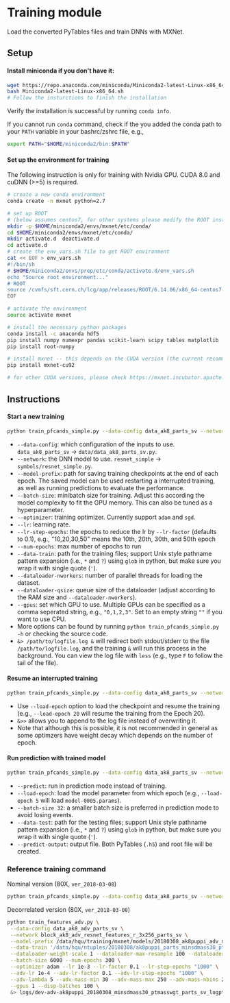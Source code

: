 Training module
======
Load the converted PyTables files and train DNNs with MXNet.

## Setup

#### Install miniconda if you don't have it:

```bash
wget https://repo.anaconda.com/miniconda/Miniconda2-latest-Linux-x86_64.sh
bash Miniconda2-latest-Linux-x86_64.sh
# Follow the insturctions to finish the installation
```

Verify the installation is successful by running `conda info`.

If you cannot run `conda` command, check if the you added the conda path to your `PATH` variable in your bashrc/zshrc file, e.g., 

```bash
export PATH="$HOME/miniconda2/bin:$PATH"
```

#### Set up the environment for training

The following instruction is only for training with Nvidia GPU. CUDA 8.0 and cuDNN (>=5) is required.

```bash
# create a new conda environment
conda create -n mxnet python=2.7

# set up ROOT
# (below assumes centos7, for other systems please modify the ROOT installation path accordingly)
mkdir -p $HOME/miniconda2/envs/mxnet/etc/conda/
cd $HOME/miniconda2/envs/mxnet/etc/conda/
mkdir activate.d  deactivate.d
cd activate.d
# create the env_vars.sh file to get ROOT environment
cat << EOF > env_vars.sh
#!/bin/sh
# $HOME/miniconda2/envs/prep/etc/conda/activate.d/env_vars.sh
echo "Source root environment..."
# ROOT
source /cvmfs/sft.cern.ch/lcg/app/releases/ROOT/6.14.06/x86_64-centos7-gcc48-opt/bin/thisroot.sh
EOF

# activate the environment
source activate mxnet

# install the necessary python packages
conda install -c anaconda hdf5
pip install numpy numexpr pandas scikit-learn scipy tables matplotlib
pip install root-numpy

# install mxnet -- this depends on the CUDA version (the current recommendation is CUDA 9.2)
pip install mxnet-cu92

# for other CUDA versions, please check https://mxnet.incubator.apache.org/install/
```
 
## Instructions

#### Start a new training

```bash
python train_pfcands_simple.py --data-config data_ak8_parts_sv --network resnet_simple --model-prefix /path/to/model/checkpoints/model-name-without-suffix --batch-size 512 --optimizer adam --lr 0.001 --lr-step-epochs "10,20,30,50" --num-epochs 80 --data-train '/path/to/data/train_file_*.h5' --dataloader-nworkers 2 --dataloader-qsize 32 --gpus 0 &> /path/to/logfile.log &
```

 - `--data-config`: which configuration of the inputs to use. `data_ak8_parts_sv` -> `data/data_ak8_parts_sv.py`.
 - `--network`: the DNN model to use. `resnet_simple` -> `symbols/resnet_simple.py`.
 - `--model-prefix`: path for saving training checkpoints at the end of each epoch. The saved model can be used restarting a interrupted training, as well as running predictions to evaluate the performance.
 - `--batch-size`: minibatch size for training. Adjust this according the model complexity to fit the GPU memory. This can also be tuned as a hyperparameter.
 - `--optimizer`: training optimizer. Currently support `adam` and `sgd`.
 - `--lr`: learning rate.
 - `--lr-step-epochs`: the epochs to reduce the lr by `--lr-factor` (defaults to 0.1), e.g., "10,20,30,50" means the 10th, 20th, 30th, and 50th epoch
 - `--num-epochs`: max number of epochs to run
 - `--data-train`: path for the training files; support Unix style pathname pattern expansion (i.e., `*` and `?`) using `glob` in python, but make sure you wrap it with single quote (`'`).
 - `--dataloader-nworkers`: number of parallel threads for loading the dataset.
 - `--dataloader-qsize`: queue size of the dataloader (adjust according to the RAM size and `--dataloader-nworkers`).
 - `--gpus`: set which GPU to use. Multiple GPUs can be specified as a comma seperated string, e.g., `"0,1,2,3"`. Set to an empty string `""` if you want to use CPU.
 - More options can be found by running `python train_pfcands_simple.py -h` or checking the source code.
 - `&> /path/to/logfile.log &` will redirect both stdout/stderr to the file `/path/to/logfile.log`, and the training `&` will run this process in the background. You can view the log file with `less` (e.g., type `F` to follow the tail of the file).
 
#### Resume an interrupted training

```bash
python train_pfcands_simple.py --data-config data_ak8_parts_sv --network resnet_simple --model-prefix /path/to/model/checkpoints/model-name-without-suffix --batch-size 512 --optimizer adam --lr 0.001 --lr-step-epochs "10,20,30,50" --num-epochs 80 --data-train '/path/to/data/train_file_*.h5' --dataloader-nworkers 2 --dataloader-qsize 32 --gpus 0 --load-epoch 20 &>> /path/to/logfile.log &
```

 - Use `--load-epoch` option to load the checkpoint and resume the training (e.g., `--load-epoch 20` will resume the training from the Epoch 20).
 - `&>>` allows you to append to the log file instead of overwriting it.
 - Note that although this is possible, it is not recommended in general as some optimzers have weight decay which depends on the number of epoch.
 
#### Run prediction with trained model

```bash
python train_pfcands_simple.py --data-config data_ak8_parts_sv --network resnet_simple --model-prefix /path/to/model/checkpoints/model-name-without-suffix --load-epoch 60 --batch-size 32 --data-train '/path/to/data/train_file_*.h5' --dataloader-nworkers 2 --dataloader-qsize 32 --gpus 0 --predict --data-test '/path/to/test-data/JMAR/Top/train_file_*.h5' --predict-output /path/to/output/mx-pred_Top.h5
```
 - `--predict`: run in prediction mode instead of training.
 - `--load-epoch`: load the model parameter from which epoch (e.g., `--load-epoch 5` will load `model-0005.params`).
 - `--batch-size 32`: a smaller batch size is preferred in prediction mode to avoid losing events.
 - `--data-test`: path for the testing files; support Unix style pathname pattern expansion (i.e., `*` and `?`) using `glob` in python, but make sure you wrap it with single quote (`'`).
 - `--predict-output`: output file. Both PyTables (`.h5`) and root file will be created.

### Reference training command

Nominal version (80X, `ver_2018-03-08`)

```bash
python train_pfcands_simple.py --data-config data_ak8_parts_sv --network sym_ak8_parts_sv_resnet_simple --model-prefix /data/hqu/training/mxnet/models/20180308_ak8puppi/parts_sv_logpt_abseta_resnet_simple/resnet --batch-size 1024 --optimizer adam --lr 0.001 --lr-step-epochs "15,30,40" --num-epochs 50 --data-train '/data/hqu/ntuples/20180308/ak8puppi_parts_gen/train_file_*.h5' --dataloader-nworkers 2 --dataloader-qsize 32 --disp-batches 1000 --gpus 0 &> logs/train_ak8puppi_20180308_parts_sv_logpt_abseta_resnet_simple.log &
```

Decorrelated version (80X, `ver_2018-03-08`)

```bash
python train_features_adv.py \
 --data-config data_ak8_adv_parts_sv \
 --network block_ak8_adv_resnet_features_r_3x256_parts_sv \
 --model-prefix /data/hqu/training/mxnet/models/20180308_ak8puppi_adv_minsdmass30/parts_sv_logpt_abseta_uncorrsdmass_resnet_features_r_3x256_mass30to250_22bins_advwgt5_advfreq10_lr_1e-3_advlr_1e-4_batch6k/resnet \
 --data-train '/data/hqu/ntuples/20180308/ak8puppi_parts_minsdmass30_ptmasswgt/train_file_*.h5' \
 --dataloader-weight-scale 1 --dataloader-max-resample 100 --dataloader-nworkers 2 --dataloader-qsize 16 \
 --batch-size 6000 --num-epochs 300 \
 --optimizer adam --lr 1e-3 --lr-factor 0.1 --lr-step-epochs "1000" \
 --adv-lr 1e-4 --adv-lr-factor 0.1 --adv-lr-step-epochs "1000" \
 --adv-lambda 5 --adv-mass-min 30 --adv-mass-max 250 --adv-mass-nbins 22 --adv-train-freq 10 \
 --gpus 1 --disp-batches 100 \
 &> logs/dev-adv-ak8puppi_20180308_minsdmass30_ptmasswgt_parts_sv_logpt_abseta_uncorrsdmass_resnet_features_r_3x256_mass30to250_22bins_advwgt5_advfreq10_lr_1e-3_advlr_1e-4_batch6k.log &
```
